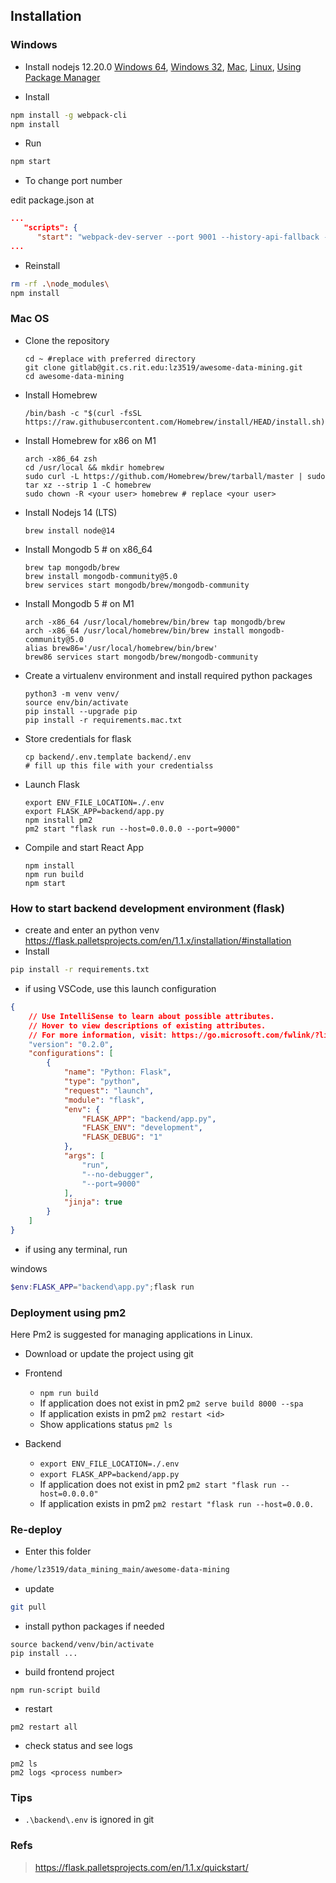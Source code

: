 ## Installation


### Windows
- Install nodejs 12.20.0 [Windows 64](https://nodejs.org/download/release/v12.20.0/node-v12.20.0-win-x64.zip), [Windows 32](https://nodejs.org/download/release/v12.20.0/node-v12.20.0-win-x86.zip), [Mac](https://nodejs.org/download/release/v12.20.0/node-v12.20.0.pkg), [Linux](node-v12.20.0-linux-x64.tar.gz), [Using Package Manager](https://nodejs.org/en/download/package-manager/#nvm)

- Install
```bash
npm install -g webpack-cli
npm install
```

- Run
```bash
npm start
```

- To change port number

edit package.json at
```json
...
   "scripts": {
      "start": "webpack-dev-server --port 9001 --history-api-fallback --mode=development",
...
```

- Reinstall
```bash
rm -rf .\node_modules\
npm install
```


### Mac OS

- Clone the repository
  ```
  cd ~ #replace with preferred directory
  git clone gitlab@git.cs.rit.edu:lz3519/awesome-data-mining.git
  cd awesome-data-mining
  ```

- Install Homebrew
  ```
  /bin/bash -c "$(curl -fsSL https://raw.githubusercontent.com/Homebrew/install/HEAD/install.sh)"
  ```

- Install Homebrew for x86 on M1
  ```
  arch -x86_64 zsh
  cd /usr/local && mkdir homebrew
  sudo curl -L https://github.com/Homebrew/brew/tarball/master | sudo tar xz --strip 1 -C homebrew
  sudo chown -R <your user> homebrew # replace <your user>
  ```

- Install Nodejs 14 (LTS)
  ```
  brew install node@14
  ```

- Install Mongodb 5 # on x86_64
  ```
  brew tap mongodb/brew
  brew install mongodb-community@5.0
  brew services start mongodb/brew/mongodb-community
  ```

- Install Mongodb 5 # on M1
  ```
  arch -x86_64 /usr/local/homebrew/bin/brew tap mongodb/brew
  arch -x86_64 /usr/local/homebrew/bin/brew install mongodb-community@5.0
  alias brew86='/usr/local/homebrew/bin/brew'
  brew86 services start mongodb/brew/mongodb-community
  ```
  
- Create a virtualenv environment and install required python packages
  ```
  python3 -m venv venv/
  source env/bin/activate
  pip install --upgrade pip
  pip install -r requirements.mac.txt
  ```

- Store credentials for flask
  ```
  cp backend/.env.template backend/.env
  # fill up this file with your credentialss
  ```

- Launch Flask
  ```
  export ENV_FILE_LOCATION=./.env
  export FLASK_APP=backend/app.py
  npm install pm2
  pm2 start "flask run --host=0.0.0.0 --port=9000"
  ```

- Compile and start React App
  ```
  npm install
  npm run build
  npm start
  ```


### How to start backend development environment (flask)
- create and enter an python venv https://flask.palletsprojects.com/en/1.1.x/installation/#installation
- Install
```bash
pip install -r requirements.txt
```
- if using VSCode, use this launch configuration
```json
{
    // Use IntelliSense to learn about possible attributes.
    // Hover to view descriptions of existing attributes.
    // For more information, visit: https://go.microsoft.com/fwlink/?linkid=830387
    "version": "0.2.0",
    "configurations": [
        {
            "name": "Python: Flask",
            "type": "python",
            "request": "launch",
            "module": "flask",
            "env": {
                "FLASK_APP": "backend/app.py",
                "FLASK_ENV": "development",
                "FLASK_DEBUG": "1"
            },
            "args": [
                "run",
                "--no-debugger",
                "--port=9000"
            ],
            "jinja": true
        }
    ]
}
```
- if using any terminal, run

windows
```powershell
$env:FLASK_APP="backend\app.py";flask run
```
### Deployment using pm2
Here Pm2 is suggested for managing applications in Linux.
- Download or update the project using git
- Frontend
    - ```npm run build```
    - If application does not exist in pm2 ```pm2 serve build 8000 --spa```
    - If application exists in pm2 ```pm2 restart <id>```
    - Show applications status ```pm2 ls```

- Backend
    - ```export ENV_FILE_LOCATION=./.env```
    - ```export FLASK_APP=backend/app.py```
    - If application does not exist in pm2 ```pm2 start "flask run --host=0.0.0.0"```
    - If application exists in pm2 ```pm2 restart "flask run --host=0.0.0.```
### Re-deploy
- Enter this folder
```bash
/home/lz3519/data_mining_main/awesome-data-mining
```
- update
```bash
git pull
```
- install python packages if needed
```
source backend/venv/bin/activate
pip install ...
```
- build frontend project
```
npm run-script build
```
- restart
```
pm2 restart all
```
- check status and see logs
```
pm2 ls
pm2 logs <process number>
```

### Tips
- ```.\backend\.env``` is ignored in git
### Refs
>https://flask.palletsprojects.com/en/1.1.x/quickstart/